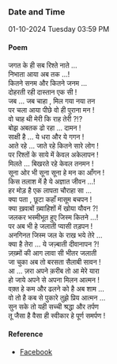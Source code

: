 ### Date and Time

01-10-2024 Tuesday 03:59 PM

#### Poem

जगत के ही सब रिश्ते नाते ... <br />
निभाता आया अब तक ...! <br />
कितने सनम और कितने जनम ... <br />
दोहरती रही दास्तान एक सी ! <br />
जब ... जब चाहा , मिल गया नया तन  <br />
पर चला आया पीछे वो ही पुराना मन ! <br />
वो चाह थी मेरी कि राह तेरी ?!? <br />
बोझ अबतक ढो रहा ... दामन ! <br />
साक्षी है ... ये धरा और ये गगन ! <br />
आते रहे ... जाते रहे कितने सारे लोग ! <br />
पर रिश्तों के साये में केवल अकेलापन ! <br />
मिलते ... बिखरते रहे केवल तनमन ! <br />
सूना ओर भी सूना सूना हे मन का आँगन ! <br />
किस तलाश में है ये अज्ञात जीवन ...! <br />
हर मोड़ है एक लापता चौराहा सा ... <br />
क्या पता , छूटा कहाँ मासूम बचपन ! <br />
क्या ख़वाबों ख़्वाहिशों में खोया यौवन ?! <br />
जलकर भस्मीभूत हुए जिस्म कितने ...! <br />
पर अब भी हे जलाती प्यासी तड़पन ! <br />
अनगिनत जिस्म जल के राख भये तेरे ... <br />
क्या है तेरा ... ये जज़्बाती दीवानापन ?! <br />
ज़ख़्मों की आग लावा सी भीतर जलाती  <br />
जा चुका अब तो बरसता सैलाबी सावन ! <br />
आ ... ज़रा अपने क़रीब तो आ मेरे यारा  <br />
हो जाये अपने से अपना मिलन आत्मन ! <br />
वक़्त हे कम और ढलने को है अब शाम ... <br />
वो तो है कब से पुकारे तुझे प्रिय आत्मन ... <br />
सुन सके तो यही सच्ची श्रद्धा और तर्पण  <br />
तू जैसा है वैसा ही स्वीकार हे पूर्ण समर्पण !

#### Reference

* [Facebook](https://www.facebook.com/share/v/QzrZYSztzczPq1mZ/?mibextid=qi2Omg)
